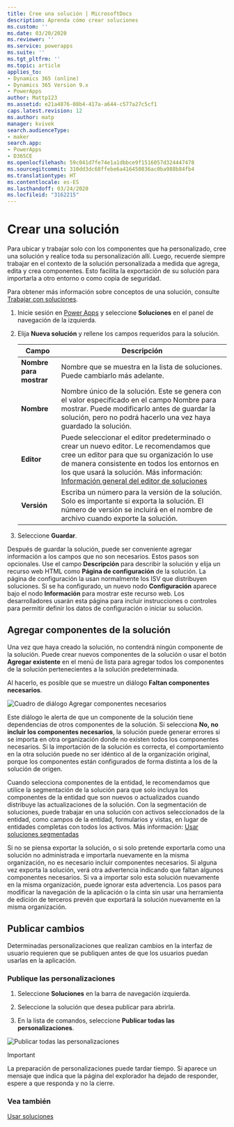 ```yaml
---
title: Cree una solución | MicrosoftDocs
description: Aprenda cómo crear soluciones
ms.custom: ''
ms.date: 03/20/2020
ms.reviewer: ''
ms.service: powerapps
ms.suite: ''
ms.tgt_pltfrm: ''
ms.topic: article
applies_to:
- Dynamics 365 (online)
- Dynamics 365 Version 9.x
- PowerApps
author: Mattp123
ms.assetid: e21a4876-08b4-417a-a644-c577a27c5cf1
caps.latest.revision: 12
ms.author: matp
manager: kvivek
search.audienceType:
- maker
search.app:
- PowerApps
- D365CE
ms.openlocfilehash: 59c041d7fe74e1a1dbbce9f1516057d324447478
ms.sourcegitcommit: 310dd3dc68ffebe6a416450836ac0ba988b84fb4
ms.translationtype: HT
ms.contentlocale: es-ES
ms.lasthandoff: 03/24/2020
ms.locfileid: "3162215"
---
```

# <a name="create-a-solution"></a>Crear una solución

Para ubicar y trabajar solo con los componentes que ha personalizado, cree una solución y realice toda su personalización allí. Luego, recuerde siempre trabajar en el contexto de la solución personalizada a medida que agrega, edita y crea componentes. Esto facilita la exportación de su solución para importarla a otro entorno o como copia de seguridad.   
  
Para obtener más información sobre conceptos de una solución, consulte [Trabajar con soluciones](solutions-overview.md).  
  
1.  Inicie sesión en [Power Apps](https://make.powerapps.com/?utm_source=padocs&utm_medium=linkinadoc&utm_campaign=referralsfromdoc) y seleccione **Soluciones** en el panel de navegación de la izquierda. 
  
2.  Elija **Nueva solución** y rellene los campos requeridos para la solución.
  
    |Campo|Descripción|  
    |-----------|-----------------|  
    |**Nombre para mostrar**|Nombre que se muestra en la lista de soluciones. Puede cambiarlo más adelante.|  
    |**Nombre**|Nombre único de la solución. Este se genera con el valor especificado en el campo Nombre para mostrar. Puede modificarlo antes de guardar la solución, pero no podrá hacerlo una vez haya guardado la solución.|  
    |**Editor**|Puede seleccionar el editor predeterminado o crear un nuevo editor. Le recomendamos que cree un editor para que su organización lo use de manera consistente en todos los entornos en los que usará la solución. Más información: [Información general del editor de soluciones](change-solution-publisher-prefix.md) |  
    |**Versión**|Escriba un número para la versión de la solución. Solo es importante si exporta la solución. El número de versión se incluirá en el nombre de archivo cuando exporte la solución.|  
  
3.  Seleccione **Guardar**.  
  
 Después de guardar la solución, puede ser conveniente agregar información a los campos que no son necesarios. Estos pasos son opcionales. Use el campo **Descripción** para describir la solución y elija un recurso web HTML como **Página de configuración** de la solución. La página de configuración la usan normalmente los ISV que distribuyen soluciones. Si se ha configurado, un nuevo nodo **Configuración** aparece bajo el nodo **Información** para mostrar este recurso web. Los desarrolladores usarán esta página para incluir instrucciones o controles para permitir definir los datos de configuración o iniciar su solución.  
  
<a name="BKMK_AddSolutionComponents"></a>   

## <a name="add-solution-components"></a>Agregar componentes de la solución  
 Una vez que haya creado la solución, no contendrá ningún componente de la solución. Puede crear nuevos componentes de la solución o usar el botón **Agregar existente** en el menú de lista para agregar todos los componentes de la solución pertenecientes a la solución predeterminada.  
  
 Al hacerlo, es posible que se muestre un diálogo **Faltan componentes necesarios**.  
   
 ![Cuadro de diálogo Agregar componentes necesarios](media/crm-itpro-cust-addrequiredcomponents.PNG "Cuadro de diálogo Agregar componentes necesarios")  
  
 Este diálogo le alerta de que un componente de la solución tiene dependencias de otros componentes de la solución. Si selecciona **No, no incluir los componentes necesarios**, la solución puede generar errores si se importa en otra organización donde no existen todos los componentes necesarios. Si la importación de la solución es correcta, el comportamiento en la otra solución puede no ser idéntico al de la organización original, porque los componentes están configurados de forma distinta a los de la solución de origen.  
  
Cuando selecciona componentes de la entidad, le recomendamos que utilice la segmentación de la solución para que solo incluya los componentes de la entidad que son nuevos o actualizados cuando distribuye las actualizaciones de la solución. Con la segmentación de soluciones, puede trabajar en una solución con activos seleccionados de la entidad, como campos de la entidad, formularios y vistas, en lugar de entidades completas con todos los activos. Más información: [Usar soluciones segmentadas](use-segmented-solutions-patches-simplify-updates.md)
  
 Si no se piensa exportar la solución, o si solo pretende exportarla como una solución no administrada e importarla nuevamente en la misma organización, no es necesario incluir componentes necesarios. Si alguna vez exporta la solución, verá otra advertencia indicando que faltan algunos componentes necesarios. Si va a importar solo esta solución nuevamente en la misma organización, puede ignorar esta advertencia. Los pasos para modificar la navegación de la aplicación o la cinta sin usar una herramienta de edición de terceros prevén que exportará la solución nuevamente en la misma organización.  

<!-- >
> [!IMPORTANT]
>  If you plan to include appointments in solutions, we strongly recommend that you don’t include only appointments and only recurring appointments in separate solutions. If you install and uninstall separate solutions with different appointment types, you’ll encounter a SQL Server error and you’ll have to re-create the appointments.  -->

## <a name="publish-changes"></a>Publicar cambios 

 Determinadas personalizaciones que realizan cambios en la interfaz de usuario requieren que se publiquen antes de que los usuarios puedan usarlas en la aplicación. 
 
### <a name="publish-your-customizations"></a>Publique las personalizaciones

1.  Seleccione **Soluciones** en la barra de navegación izquierda.

2.  Seleccione la solución que desea publicar para abrirla.

3.  En la lista de comandos, seleccione **Publicar todas las personalizaciones**.  

![Publicar todas las personalizaciones](media/publish-all-customizations.PNG "Publicar todas las personalizaciones")  
  
> [!IMPORTANT]
>  La preparación de personalizaciones puede tardar tiempo. Si aparece un mensaje que indica que la página del explorador ha dejado de responder, espere a que responda y no la cierre.  

### <a name="see-also"></a>Vea también
 [Usar soluciones](use-solution-explorer.md)

